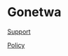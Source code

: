 # Gonetwa

[Support](https://gonetwa.github.io/Gonetwa/support)

[Policy](https://gonetwa.github.io/Gonetwa/policy)
